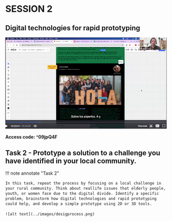# SESSION 2

## Digital technologies for rapid prototyping

[![Session 2 - 04/03/2025](../../docs/images/video02.png)](https://iaac.zoom.us/rec/share/rWXhFsakFmU9W6Iy5Ft2uGT75DO5gSviriTopTyOUc2YJolABMVJ_9-4ZiyWiGRJ.YG6Dymbh3B6uURS9?startTime=1741090143000)

**Access code: ^09jpQ4F**



## Task 2 - Prototype a solution to a challenge you have identified in your local community.


!!! note annotate "Task 2"

    In this task, repeat the process by focusing on a local challenge in your rural community. Think about reallife issues that elderly people, youth, or women face due to the digital divide. Identify a specific problem, brainstorm how digital technologies and rapid prototyping could help, and develop a simple prototype using 2D or 3D tools.
    
    ![alt text](../images/desigprocess.png)

